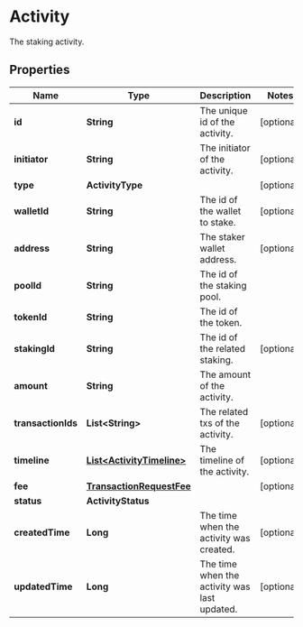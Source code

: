 

# Activity

The staking activity.

## Properties

| Name | Type | Description | Notes |
|------------ | ------------- | ------------- | -------------|
|**id** | **String** | The unique id of the activity. |  [optional] |
|**initiator** | **String** | The initiator of the activity. |  [optional] |
|**type** | **ActivityType** |  |  [optional] |
|**walletId** | **String** | The id of the wallet to stake. |  [optional] |
|**address** | **String** | The staker wallet address. |  [optional] |
|**poolId** | **String** | The id of the staking pool. |  |
|**tokenId** | **String** | The id of the token. |  |
|**stakingId** | **String** | The id of the related staking. |  [optional] |
|**amount** | **String** | The amount of the activity. |  |
|**transactionIds** | **List&lt;String&gt;** | The related txs of the activity. |  [optional] |
|**timeline** | [**List&lt;ActivityTimeline&gt;**](ActivityTimeline.md) | The timeline of the activity. |  [optional] |
|**fee** | [**TransactionRequestFee**](TransactionRequestFee.md) |  |  [optional] |
|**status** | **ActivityStatus** |  |  |
|**createdTime** | **Long** | The time when the activity was created. |  [optional] |
|**updatedTime** | **Long** | The time when the activity was last updated. |  [optional] |



